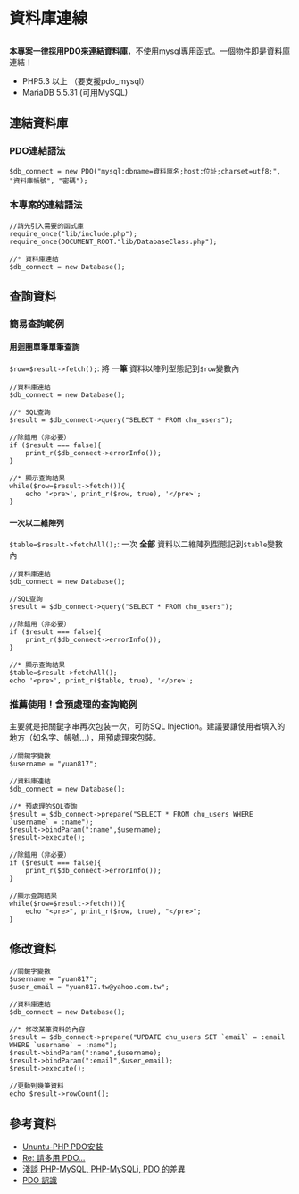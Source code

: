 資料庫連線
=====================
## 

**本專案一律採用PDO來連結資料庫**，不使用mysql專用函式。一個物件即是資料庫連結！

* PHP5.3 以上 （要支援pdo_mysql）
* MariaDB 5.5.31 (可用MySQL)

## 連結資料庫
### PDO連結語法
    $db_connect = new PDO("mysql:dbname=資料庫名;host:位址;charset=utf8;", "資料庫帳號", "密碼");
    
### 本專案的連結語法
    //請先引入需要的函式庫
    require_once("lib/include.php");
    require_once(DOCUMENT_ROOT."lib/DatabaseClass.php");
    
    //* 資料庫連結
    $db_connect = new Database();
    
## 查詢資料
### 簡易查詢範例

#### 用迴圈單筆單筆查詢
`$row=$result->fetch();`: 將 **一筆** 資料以陣列型態記到`$row`變數內

    //資料庫連結
    $db_connect = new Database();
    
    //* SQL查詢
    $result = $db_connect->query("SELECT * FROM chu_users"); 
    
    //除錯用（非必要）
    if ($result === false){
        print_r($db_connect->errorInfo());
    }
    
    //* 顯示查詢結果
    while($row=$result->fetch()){  
        echo '<pre>', print_r($row, true), '</pre>';
    }

#### 一次以二維陣列
`$table=$result->fetchAll();`: 一次 **全部** 資料以二維陣列型態記到`$table`變數內

    //資料庫連結
    $db_connect = new Database();
    
    //SQL查詢
    $result = $db_connect->query("SELECT * FROM chu_users"); 
    
    //除錯用（非必要）
    if ($result === false){
        print_r($db_connect->errorInfo());
    }
    
    //* 顯示查詢結果
    $table=$result->fetchAll();
    echo '<pre>', print_r($table, true), '</pre>';

### 推薦使用！含預處理的查詢範例
主要就是把關鍵字串再次包裝一次，可防SQL Injection。建議要讓使用者填入的地方（如名字、帳號...），用預處理來包裝。

    //關鍵字變數
    $username = "yuan817";

    //資料庫連結
    $db_connect = new Database();
    
    //* 預處理的SQL查詢
    $result = $db_connect->prepare("SELECT * FROM chu_users WHERE `username` = :name");
    $result->bindParam(":name",$username);
    $result->execute();
    
    //除錯用（非必要）
    if ($result === false){
        print_r($db_connect->errorInfo());
    }
    
    //顯示查詢結果
    while($row=$result->fetch()){  
        echo "<pre>", print_r($row, true), "</pre>";
    }
    
## 修改資料
    //關鍵字變數
    $username = "yuan817";
    $user_email = "yuan817.tw@yahoo.com.tw";

    //資料庫連結
    $db_connect = new Database();
    
    //* 修改某筆資料的內容
    $result = $db_connect->prepare("UPDATE chu_users SET `email` = :email WHERE `username` = :name");
    $result->bindParam(":name",$username);
    $result->bindParam(":email",$user_email);
    $result->execute();

    //更動到幾筆資料
    echo $result->rowCount();

## 參考資料
* [Ununtu-PHP PDO安裝](http://programmingpaul.blogspot.tw/2012/09/ununtuphp-pdo.html)
* [Re: 請多用 PDO...](http://www.ptt.cc/bbs/PHP/M.1369529562.A.236.html)
* [淺談 PHP-MySQL, PHP-MySQLi, PDO 的差異](http://blog.roga.tw/2010/06/%E6%B7%BA%E8%AB%87-php-mysql-php-mysqli-pdo-%E7%9A%84%E5%B7%AE%E7%95%B0/)
* [PDO 認識](http://wordpress.lamp.dzvhost.com/?p=605)
